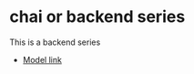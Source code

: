 # chai or backend series

This is a backend series

- [Model link](https://app.eraser.io/workspace/BWnz5oJHv8HWNyD8FcZN?origin=share)